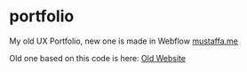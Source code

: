 # portfolio
My old UX Portfolio, new one is made in Webflow [mustaffa.me](http://www.mustaffa.me)

Old one based on this code is here:
[Old Website](http://xenodochial-wescoff-7fba8a.netlify.app)
